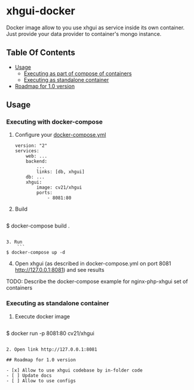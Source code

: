 # xhgui-docker

Docker image allow to you use xhgui as service inside its own container. 
Just provide your data provider to container's mongo instance.

## Table Of Contents
- [Usage](#usage)
    - [Executing as part of compose of containers](#executing-with-docker-compose)
    - [Executing as standalone container](#executing-as-standalone-container)
- [Roadmap for 1.0 version](#roadmap-for-1.0-version)

## Usage

### Executing with docker-compose

1. Configure your [docker-compose.yml](https://docs.docker.com/compose/compose-file/)

    ```
    version: "2"
    services:
        web: ...
        backend:
            ...
            links: [db, xhgui]
        db: ...
        xhgui:
            image: cv21/xhgui
            ports: 
                - 8081:80
    ```

2. Build
    ```
$ docker-compose build .
```

3. Run
    ```
$ docker-compose up -d
```

4. Open xhgui (as described in docker-compose.yml on port 8081 http://127.0.0.1:8081) and see results

TODO: Describe the docker-compose example for nginx-php-xhgui set of containers

### Executing as standalone container

1. Execute docker image
    ```
$ docker run -p 8081:80 cv21/xhgui
```

2. Open link http://127.0.0.1:8081

## Roadmap for 1.0 version

- [x] Allow to use xhgui codebase by in-folder code
- [ ] Update docs
- [ ] Allow to use configs
